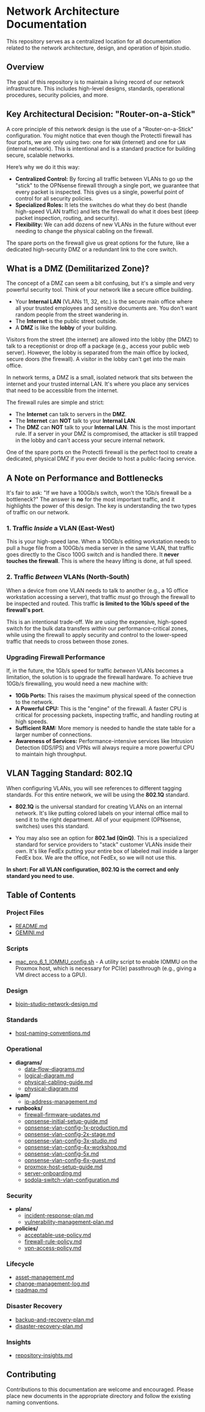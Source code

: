 # Network Architecture Documentation

This repository serves as a centralized location for all documentation related to the network architecture, design, and operation of bjoin.studio.

## Overview

The goal of this repository is to maintain a living record of our network infrastructure. This includes high-level designs, standards, operational procedures, security policies, and more.

## Key Architectural Decision: "Router-on-a-Stick"

A core principle of this network design is the use of a "Router-on-a-Stick" configuration. You might notice that even though the Protectli firewall has four ports, we are only using two: one for `WAN` (internet) and one for `LAN` (internal network). This is intentional and is a standard practice for building secure, scalable networks.

Here’s why we do it this way:

*   **Centralized Control:** By forcing all traffic between VLANs to go up the "stick" to the OPNsense firewall through a single port, we guarantee that every packet is inspected. This gives us a single, powerful point of control for all security policies.
*   **Specialized Roles:** It lets the switches do what they do best (handle high-speed VLAN traffic) and lets the firewall do what it does best (deep packet inspection, routing, and security).
*   **Flexibility:** We can add dozens of new VLANs in the future without ever needing to change the physical cabling on the firewall.

The spare ports on the firewall give us great options for the future, like a dedicated high-security DMZ or a redundant link to the core switch.

## What is a DMZ (Demilitarized Zone)?

The concept of a DMZ can seem a bit confusing, but it's a simple and very powerful security tool. Think of your network like a secure office building.

*   Your **Internal LAN** (VLANs 11, 32, etc.) is the secure main office where all your trusted employees and sensitive documents are. You don't want random people from the street wandering in.
*   The **Internet** is the public street outside.
*   A **DMZ** is like the **lobby** of your building.

Visitors from the street (the internet) are allowed into the lobby (the DMZ) to talk to a receptionist or drop off a package (e.g., access your public web server). However, the lobby is separated from the main office by locked, secure doors (the firewall). A visitor in the lobby can't get into the main office.

In network terms, a DMZ is a small, isolated network that sits between the internet and your trusted internal LAN. It's where you place any services that need to be accessible from the internet.

The firewall rules are simple and strict:
*   The **Internet** can talk to servers in the **DMZ**.
*   The **Internet** can **NOT** talk to your **Internal LAN**.
*   The **DMZ** can **NOT** talk to your **Internal LAN**. This is the most important rule. If a server in your DMZ is compromised, the attacker is still trapped in the lobby and can't access your secure internal network.

One of the spare ports on the Protectli firewall is the perfect tool to create a dedicated, physical DMZ if you ever decide to host a public-facing service.

## A Note on Performance and Bottlenecks

It's fair to ask: "If we have a 100Gb/s switch, won't the 1Gb/s firewall be a bottleneck?" The answer is **no** for the most important traffic, and it highlights the power of this design. The key is understanding the two types of traffic on our network.

### 1. Traffic *Inside* a VLAN (East-West)
This is your high-speed lane. When a 100Gb/s editing workstation needs to pull a huge file from a 100Gb/s media server in the same VLAN, that traffic goes directly to the Cisco 100G switch and is handled there. It **never touches the firewall**. This is where the heavy lifting is done, at full speed.

### 2. Traffic *Between* VLANs (North-South)
When a device from one VLAN needs to talk to another (e.g., a 1G office workstation accessing a server), that traffic *must* go through the firewall to be inspected and routed. This traffic **is limited to the 1Gb/s speed of the firewall's port**.

This is an intentional trade-off. We are using the expensive, high-speed switch for the bulk data transfers *within* our performance-critical zones, while using the firewall to apply security and control to the lower-speed traffic that needs to cross between those zones.

### Upgrading Firewall Performance
If, in the future, the 1Gb/s speed for traffic *between* VLANs becomes a limitation, the solution is to upgrade the firewall hardware. To achieve true 10Gb/s firewalling, you would need a new machine with:

*   **10Gb Ports:** This raises the maximum physical speed of the connection to the network.
*   **A Powerful CPU:** This is the "engine" of the firewall. A faster CPU is critical for processing packets, inspecting traffic, and handling routing at high speeds.
*   **Sufficient RAM:** More memory is needed to handle the state table for a larger number of connections.
*   **Awareness of Services:** Performance-intensive services like Intrusion Detection (IDS/IPS) and VPNs will always require a more powerful CPU to maintain high throughput.

## VLAN Tagging Standard: 802.1Q

When configuring VLANs, you will see references to different tagging standards. For this entire network, we will be using the **802.1Q** standard.

*   **802.1Q** is the universal standard for creating VLANs on an internal network. It's like putting colored labels on your internal office mail to send it to the right department. All of your equipment (OPNsense, switches) uses this standard.

*   You may also see an option for **802.1ad (QinQ)**. This is a specialized standard for service providers to "stack" customer VLANs inside their own. It's like FedEx putting your entire box of labeled mail inside a larger FedEx box. We are the office, not FedEx, so we will not use this.

**In short: For all VLAN configuration, 802.1Q is the correct and only standard you need to use.**

## Table of Contents

### Project Files
*   [README.md](README.md)
*   [GEMINI.md](GEMINI.md)

### Scripts
*   [mac_pro_6_1_IOMMU_config.sh](src/mac_pro_6_1_IOMMU_config.sh) - A utility script to enable IOMMU on the Proxmox host, which is necessary for PCI(e) passthrough (e.g., giving a VM direct access to a GPU).

### Design
*   [bjoin-studio-network-design.md](docs/design/bjoin-studio-network-design.md)

### Standards
*   [host-naming-conventions.md](docs/standards/host-naming-conventions.md)

### Operational
*   **diagrams/**
    *   [data-flow-diagrams.md](docs/operational/diagrams/data-flow-diagrams.md)
    *   [logical-diagram.md](docs/operational/diagrams/logical-diagram.md)
    *   [physical-cabling-guide.md](docs/operational/diagrams/physical-cabling-guide.md)
    *   [physical-diagram.md](docs/operational/diagrams/physical-diagram.md)
*   **ipam/**
    *   [ip-address-management.md](docs/operational/ipam/ip-address-management.md)
*   **runbooks/**
    *   [firewall-firmware-updates.md](docs/operational/runbooks/firewall-firmware-updates.md)
    *   [opnsense-initial-setup-guide.md](docs/operational/runbooks/opnsense-initial-setup-guide.md)
    *   [opnsense-vlan-config-1x-production.md](docs/operational/runbooks/opnsense-vlan-config-1x-production.md)
    *   [opnsense-vlan-config-2x-stage.md](docs/operational/runbooks/opnsense-vlan-config-2x-stage.md)
    *   [opnsense-vlan-config-3x-studio.md](docs/operational/runbooks/opnsense-vlan-config-3x-studio.md)
    *   [opnsense-vlan-config-4x-workshop.md](docs/operational/runbooks/opnsense-vlan-config-4x-workshop.md)
    *   [opnsense-vlan-config-5x.md](docs/operational/runbooks/opnsense-vlan-config-5x.md)
    *   [opnsense-vlan-config-6x-guest.md](docs/operational/runbooks/opnsense-vlan-config-6x-guest.md)
    *   [proxmox-host-setup-guide.md](docs/operational/runbooks/proxmox-host-setup-guide.md)
    *   [server-onboarding.md](docs/operational/runbooks/server-onboarding.md)
    *   [sodola-switch-vlan-configuration.md](docs/operational/runbooks/sodola-switch-vlan-configuration.md)

### Security
*   **plans/**
    *   [incident-response-plan.md](docs/security/plans/incident-response-plan.md)
    *   [vulnerability-management-plan.md](docs/security/plans/vulnerability-management-plan.md)
*   **policies/**
    *   [acceptable-use-policy.md](docs/security/policies/acceptable-use-policy.md)
    *   [firewall-rule-policy.md](docs/security/policies/firewall-rule-policy.md)
    *   [vpn-access-policy.md](docs/security/policies/vpn-access-policy.md)

### Lifecycle
*   [asset-management.md](docs/lifecycle/asset-management.md)
*   [change-management-log.md](docs/lifecycle/change-management-log.md)
*   [roadmap.md](docs/lifecycle/roadmap.md)

### Disaster Recovery
*   [backup-and-recovery-plan.md](docs/disaster-recovery/backup-and-recovery-plan.md)
*   [disaster-recovery-plan.md](docs/disaster-recovery/disaster-recovery-plan.md)

### Insights
*   [repository-insights.md](docs/insights/repository-insights.md)

## Contributing

Contributions to this documentation are welcome and encouraged. Please place new documents in the appropriate directory and follow the existing naming conventions.
